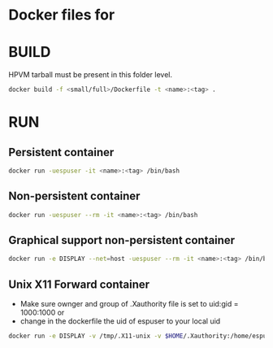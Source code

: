# Docker files for

# BUILD
HPVM tarball must be present in this folder level.

```bash
docker build -f <small/full>/Dockerfile -t <name>:<tag> .
```
# RUN
## Persistent container
```bash
docker run -uespuser -it <name>:<tag> /bin/bash 
```
## Non-persistent container
```bash
docker run -uespuser --rm -it <name>:<tag> /bin/bash 
```
## Graphical support non-persistent container
```bash
docker run -e DISPLAY --net=host -uespuser --rm -it <name>:<tag> /bin/bash
```
## Unix X11 Forward container
* Make sure ownger and group of .Xauthority file is set to uid:gid = 1000:1000 or
* change in the dockerfile the uid of espuser to your local uid
```bash
docker run -e DISPLAY -v /tmp/.X11-unix -v $HOME/.Xauthority:/home/espuser/.Xauthority --net=host -uespuser --rm -it <name>:<tag> /bin/bash
```

